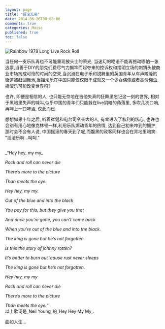 ```yaml
---
layout: page
title: "摇滚无用"
date: 2014-06-26T00:08:00
comments: true
categories: Muisc
published: true
toc: false
---
```


![Rainbow 1978 Long Live Rock Roll](http://ww1.sinaimg.cn/large/7853084cjw1f7ayttgeh0j216y0l2785.jpg)

当任何一支乐队再也不可能重现披头士的荣光, 当迷幻的呓语不能再撼动哪怕一张选票,当善于DIY的朋克们费尽气力揭竿而起夺来的控诉权和摆明立场的刺猬头被商业市场掏成可怜的时尚的空壳,当沉溺在电子乐和锐舞里的英国青年从车声隆隆的街道被赶回舞池,当摇滚乐在中国只能仅仅限于成就又一个少女偶像或者高价棚虫, 摇滚乐可能改变世界吗?
<!-- more -->
也许, 即便是相信的人, 也只能无奈地在吉他失真的狂舞里忘记这一刻的世界, 相对于黑暗里失声的喊叫,似乎中国的青年们只能躲在live阴暗的角落里, 多吹几次口哨, 再呷上一口啤酒, 仅此而已.

想想如果十年之后, 听着崔健和电台司令长大的人, 有幸进入了权利的垓心, 也许也会别有用心地像克林顿一样,利用乐队煽动青年的热情, 达到自己初来咋到的拥护, 那时会不会有人说, 中国摇滚的春天到了呢,而腹黑的政客同样也会在背地里暗笑: "摇滚乐啊...呵呵."

<br />
_“Hey hey, my my_

_Rock and roll can never die_

_There’s more to the picture_

_Than meets the eye._

_Hey hey, my my._

_Out of the blue and into the black_

_You pay for this, but they give you that_

_And once you’re gone, you can’t come back_

_When you’re out of the blue and into the black._

_The king is gone but he’s not forgotten_

_Is this the story of johnny rotten?_

_It’s better to burn out ’cause rust never sleeps_

_The king is gone but he’s not forgotten._


_Hey hey, my my_

_Rock and roll can never die_

_There’s more to the picture_

_Than meets the eye.”_
<br />
以上歌词是_Neil Young_的_Hey Hey My My_.

曲如人生...

